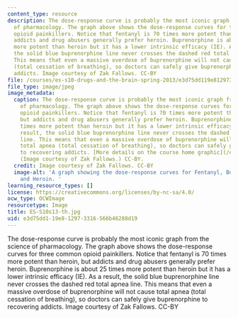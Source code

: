 ```yaml
---
content_type: resource
description: The dose-response curve is probably the most iconic graph from the science
  of pharmacology. The graph above shows the dose-response curves for three common
  opioid painkillers. Notice that fentanyl is 70 times more potent than heroin, but
  addicts and drug abusers generally prefer heroin. Buprenorphine is about 25 times
  more potent than heroin but it has a lower intrinsic efficacy (IE). As a result,
  the solid blue buprenorphine line never crosses the dashed red total apnea line.
  This means that even a massive overdose of buprenorphine will not cause total apnea
  (total cessation of breathing), so doctors can safely give buprenorphine to recovering
  addicts. Image courtesy of Zak Fallows. CC-BY
file: /courses/es-s10-drugs-and-the-brain-spring-2013/e3d75dd119e812973316566b46288d19_ES-S10s13-th.jpg
file_type: image/jpeg
image_metadata:
  caption: The dose-response curve is probably the most iconic graph from the science
    of pharmacology. The graph above shows the dose-response curves for three common
    opioid painkillers. Notice that fentanyl is 70 times more potent than heroin,
    but addicts and drug abusers generally prefer heroin. Buprenorphine is about 25
    times more potent than heroin but it has a lower intrinsic efficacy (IE). As a
    result, the solid blue buprenorphine line never crosses the dashed red total apnea
    line. This means that even a massive overdose of buprenorphine will not cause
    total apnea (total cessation of breathing), so doctors can safely give buprenorphine
    to recovering addicts. [More details on the course home graphic](/courses/es-s10-drugs-and-the-brain-spring-2013/pages/study-materials#More_details_on_the_course_home_graphic).
    (Image courtesy of Zak Fallows.) CC-BY.
  credit: Image courtesy of Zak Fallows. CC-BY
  image-alt: 'A graph showing the dose-response curves for Fentanyl, Buprenorphine,
    and Heroin. '
learning_resource_types: []
license: https://creativecommons.org/licenses/by-nc-sa/4.0/
ocw_type: OCWImage
resourcetype: Image
title: ES-S10s13-th.jpg
uid: e3d75dd1-19e8-1297-3316-566b46288d19
---
```

The dose-response curve is probably the most iconic graph from the science of pharmacology. The graph above shows the dose-response curves for three common opioid painkillers. Notice that fentanyl is 70 times more potent than heroin, but addicts and drug abusers generally prefer heroin. Buprenorphine is about 25 times more potent than heroin but it has a lower intrinsic efficacy (IE). As a result, the solid blue buprenorphine line never crosses the dashed red total apnea line. This means that even a massive overdose of buprenorphine will not cause total apnea (total cessation of breathing), so doctors can safely give buprenorphine to recovering addicts. Image courtesy of Zak Fallows. CC-BY